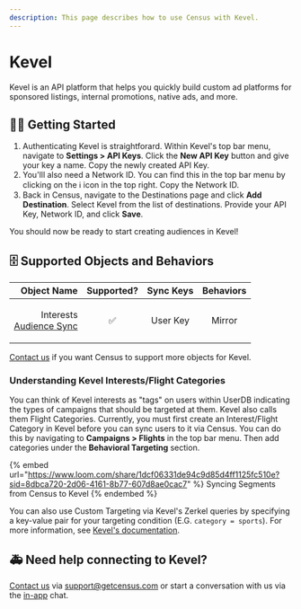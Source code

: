 ```yaml
---
description: This page describes how to use Census with Kevel.
---
```


# Kevel

Kevel is an API platform that helps you quickly build custom ad platforms for sponsored listings, internal promotions, native ads, and more.

## 🏃‍♀️ Getting Started

1. Authenticating Kevel is straightforard. Within Kevel's top bar menu, navigate to **Settings > API Keys**. Click the **New API Key** button and give your key a name. Copy the newly created API Key.
2. You'lll also need a Network ID. You can find this in the top bar menu by clicking on the ℹ️ icon in the top right. Copy the Network ID.
3. Back in Census, navigate to the Destinations page and click **Add Destination**. Select Kevel from the list of destinations. Provide your API Key, Network ID, and click **Save**.

You should now be ready to start creating audiences in Kevel!

## 🗄 Supported Objects and Behaviors

|                                                                                               **Object Name** | **Supported?** | **Sync Keys** | **Behaviors** |
| ------------------------------------------------------------------------------------------------------------: | :------------: | :-----------: | :-----------: |
| <p>Interests<br><a href="https://docs.getcensus.com/basics/core-concept/audience-syncs">Audience Sync</a></p> |        ✅       |    User Key   |     Mirror    |

[Contact us](mailto:support@getcensus.com) if you want Census to support more objects for Kevel.

### Understanding Kevel Interests/Flight Categories

You can think of Kevel interests as "tags" on users within UserDB indicating the types of campaigns that should be targeted at them. Kevel also calls them Flight Categories. Currently, you must first create an Interest/Flight Category in Kevel before you can sync users to it via Census. You can do this by navigating to **Campaigns > Flights** in the top bar menu. Then add categories under the **Behavioral Targeting** section.

{% embed url="https://www.loom.com/share/1dcf06331de94c9d85d4ff1125fc510e?sid=8dbca720-2d06-4161-8b77-607d8ae0cac7" %}
Syncing Segments from Census to Kevel
{% endembed %}

You can also use Custom Targeting via Kevel's Zerkel queries by specifying a key-value pair for your targeting condition (E.G. `category = sports`). For more information, see [Kevel's documentation](https://dev.kevel.com/docs/interest-targeting#how-to-target-an-interest-segment).

## 🚑 Need help connecting to Kevel?

[Contact us](mailto:support@getcensus.com) via support@getcensus.com or start a conversation with us via the [in-app](https://app.getcensus.com) chat.
